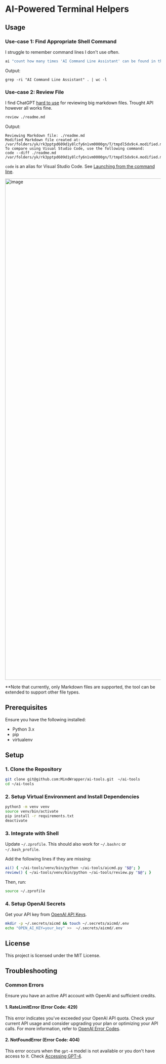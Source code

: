 # AI-Powered Terminal Helpers

## Usage

### Use-case 1: Find Appropriate Shell Command

I struggle to remember command lines I don't use often. 

```bash
ai "count how many times 'AI Command Line Assistant' can be found in the current dir"
```
Output:

`grep -ri "AI Command Line Assistant" . | wc -l`

### Use-case 2: Review File

I find ChatGPT [hard to use](https://www.reddit.com/r/ChatGPT/comments/18nj25d/triple_quotes_for_chatgpt/) for reviewing big markdown files. Trought API however all works fine.



```bash
review ./readme.md
```

Output:

```
Reviewing Markdown file: ./readme.md
Modified Markdown file created at: /var/folders/yk/rk3pptpd609d1y8lcfy6n1vm0000gn/T/tmpdl5dx9c4.modified.md
To compare using Visual Studio Code, use the following command:
code --diff ./readme.md /var/folders/yk/rk3pptpd609d1y8lcfy6n1vm0000gn/T/tmpdl5dx9c4.modified.md
```

`code` is an alias for Visual Studio Code. See [Launching from the command line](https://code.visualstudio.com/docs/setup/mac#_launching-from-the-command-line).

<img width="1624" alt="image" src="https://github.com/MindWrapper/ai-tools/assets/1193002/dcaeba77-7bf3-4513-8f74-d74611b928a1">

**Note that currently, only Markdown files are supported, the tool can be extended to support other file types. 

## Prerequisites

Ensure you have the following installed:

- Python 3.x
- pip
- virtualenv

## Setup

### 1. Clone the Repository

```bash
git clone git@github.com:MindWrapper/ai-tools.git  ~/ai-tools
cd ~/ai-tools
```

### 2. Setup Virtual Environment and Install Dependencies

```bash
python3 -m venv venv
source venv/bin/activate
pip install -r requirements.txt
deactivate
```

### 3. Integrate with Shell

Update `~/.zprofile`. This should also work for `~/.bashrc` or  `~/.bash_profile`.

Add the following lines if they are missing:

```bash
ai() { ~/ai-tools/venv/bin/python ~/ai-tools/aicmd.py "$@"; }
review() { ~/ai-tools/venv/bin/python ~/ai-tools/review.py "$@"; }
```

Then, run:

```bash
source ~/.zprofile
```

### 4. Setup OpenAI Secrets

Get your API key from [OpenAI API Keys](https://platform.openai.com/api-keys).

```bash
mkdir -p ~/.secrets/aicmd && touch ~/.secrets/aicmd/.env
echo "OPEN_AI_KEY=your_key" >>  ~/.secrets/aicmd/.env
```

## License

This project is licensed under the MIT License.

## Troubleshooting

### Common Errors

Ensure you have an active API account with OpenAI and sufficient credits.

#### 1. RateLimitError (Error Code: 429)

This error indicates you've exceeded your OpenAI API quota. Check your current API usage and consider upgrading your plan or optimizing your API calls. For more information, refer to [OpenAI Error Codes](https://platform.openai.com/docs/guides/error-codes/api-errors).

#### 2. NotFoundError (Error Code: 404)

This error occurs when the `gpt-4` model is not available or you don't have access to it. Check [Accessing GPT-4](https://help.openai.com/en/articles/7102672-how-can-i-access-gpt-4).
